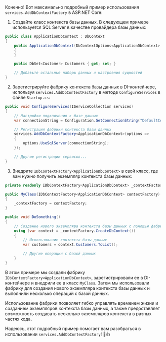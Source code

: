Конечно! Вот максимально подробный пример использования `services.AddDbContextFactory` в ASP.NET Core:

1. Создайте класс контекста базы данных. В следующем примере используется SQL Server в качестве провайдера базы данных:

```csharp
public class ApplicationDbContext : DbContext
{
    public ApplicationDbContext(DbContextOptions<ApplicationDbContext> options) : base(options)
    {
    }

    public DbSet<Customer> Customers { get; set; }

    // Добавьте остальные наборы данных и настроения сущностей
}
```

2. Зарегистрируйте фабрику контекста базы данных в DI-контейнере, используя `services.AddDbContextFactory` в методе `ConfigureServices` в файле `Startup.cs`:

```csharp
public void ConfigureServices(IServiceCollection services)
{
    // Настройки подключения к базе данных
    var connectionString = Configuration.GetConnectionString("DefaultConnection");

    // Регистрация фабрики контекста базы данных
    services.AddDbContextFactory<ApplicationDbContext>(options =>
    {
        options.UseSqlServer(connectionString);
    });

    // Другие регистрации сервисов...
}
```

3. Внедрите `IDbContextFactory<ApplicationDbContext>` в свой класс, где вам нужно получить экземпляр контекста базы данных:

```csharp
private readonly IDbContextFactory<ApplicationDbContext> _contextFactory;

public MyClass(IDbContextFactory<ApplicationDbContext> contextFactory)
{
    _contextFactory = contextFactory;
}

public void DoSomething()
{
    // Создание нового экземпляра контекста базы данных с помощью фабрики
    using (var context = _contextFactory.CreateDbContext())
    {
        // Использование контекста базы данных
        var customers = context.Customers.ToList();

        // Другие операции с базой данных
    }
}
```

В этом примере мы создали фабрику `IDbContextFactory<ApplicationDbContext>`, зарегистрировали ее в DI-контейнере и внедрили ее в класс `MyClass`. Затем мы использовали фабрику для создания нового экземпляра контекста базы данных и выполнили несколько операций с базой данных.

Использование фабрики позволяет гибко управлять временем жизни и созданием экземпляров контекста базы данных, а также предоставляет возможность создавать несколько экземпляров контекста в разных частях кода.

Надеюсь, этот подробный пример помогает вам разобраться в использовании `services.AddDbContextFactory`! 🚀👍
